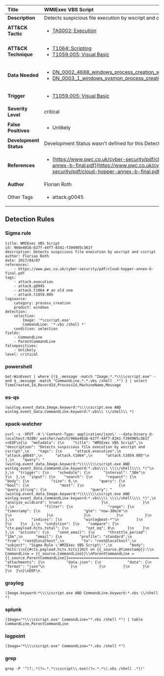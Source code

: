 | Title                    | WMIExec VBS Script       |
|:-------------------------|:------------------|
| **Description**          | Detects suspicious file execution by wscript and cscript |
| **ATT&amp;CK Tactic**    |  <ul><li>[TA0002: Execution](https://attack.mitre.org/tactics/TA0002)</li></ul>  |
| **ATT&amp;CK Technique** | <ul><li>[T1064: Scripting](https://attack.mitre.org/techniques/T1064)</li><li>[T1059.005: Visual Basic](https://attack.mitre.org/techniques/T1059/005)</li></ul>  |
| **Data Needed**          | <ul><li>[DN_0002_4688_windows_process_creation_with_commandline](../Data_Needed/DN_0002_4688_windows_process_creation_with_commandline.md)</li><li>[DN_0003_1_windows_sysmon_process_creation](../Data_Needed/DN_0003_1_windows_sysmon_process_creation.md)</li></ul>  |
| **Trigger**              | <ul><li>[T1059.005: Visual Basic](../Triggers/T1059.005.md)</li></ul>  |
| **Severity Level**       | critical |
| **False Positives**      | <ul><li>Unlikely</li></ul>  |
| **Development Status**   |  Development Status wasn't defined for this Detection Rule yet  |
| **References**           | <ul><li>[https://www.pwc.co.uk/cyber-security/pdf/cloud-hopper-annex-b-final.pdf](https://www.pwc.co.uk/cyber-security/pdf/cloud-hopper-annex-b-final.pdf)</li></ul>  |
| **Author**               | Florian Roth |
| Other Tags           | <ul><li>attack.g0045</li></ul> | 

## Detection Rules

### Sigma rule

```
title: WMIExec VBS Script
id: 966e4016-627f-44f7-8341-f394905c361f
description: Detects suspicious file execution by wscript and cscript
author: Florian Roth
date: 2017/04/07
references:
    - https://www.pwc.co.uk/cyber-security/pdf/cloud-hopper-annex-b-final.pdf
tags:
    - attack.execution
    - attack.g0045
    - attack.t1064 # an old one
    - attack.t1059.005
logsource:
    category: process_creation
    product: windows
detection:
    selection:
        Image: '*\cscript.exe'
        CommandLine: '*.vbs /shell *'
    condition: selection
fields:
    - CommandLine
    - ParentCommandLine
falsepositives:
    - Unlikely
level: critical

```





### powershell
    
```
Get-WinEvent | where {($_.message -match "Image.*.*\\\\cscript.exe" -and $_.message -match "CommandLine.*.*.vbs /shell .*") } | select TimeCreated,Id,RecordId,ProcessId,MachineName,Message
```


### es-qs
    
```
(winlog.event_data.Image.keyword:*\\\\cscript.exe AND winlog.event_data.CommandLine.keyword:*.vbs\\ \\/shell\\ *)
```


### xpack-watcher
    
```
curl -s -XPUT -H \'Content-Type: application/json\' --data-binary @- localhost:9200/_watcher/watch/966e4016-627f-44f7-8341-f394905c361f <<EOF\n{\n  "metadata": {\n    "title": "WMIExec VBS Script",\n    "description": "Detects suspicious file execution by wscript and cscript",\n    "tags": [\n      "attack.execution",\n      "attack.g0045",\n      "attack.t1064",\n      "attack.t1059.005"\n    ],\n    "query": "(winlog.event_data.Image.keyword:*\\\\\\\\cscript.exe AND winlog.event_data.CommandLine.keyword:*.vbs\\\\ \\\\/shell\\\\ *)"\n  },\n  "trigger": {\n    "schedule": {\n      "interval": "30m"\n    }\n  },\n  "input": {\n    "search": {\n      "request": {\n        "body": {\n          "size": 0,\n          "query": {\n            "bool": {\n              "must": [\n                {\n                  "query_string": {\n                    "query": "(winlog.event_data.Image.keyword:*\\\\\\\\cscript.exe AND winlog.event_data.CommandLine.keyword:*.vbs\\\\ \\\\/shell\\\\ *)",\n                    "analyze_wildcard": true\n                  }\n                }\n              ],\n              "filter": {\n                "range": {\n                  "timestamp": {\n                    "gte": "now-30m/m"\n                  }\n                }\n              }\n            }\n          }\n        },\n        "indices": [\n          "winlogbeat-*"\n        ]\n      }\n    }\n  },\n  "condition": {\n    "compare": {\n      "ctx.payload.hits.total": {\n        "not_eq": 0\n      }\n    }\n  },\n  "actions": {\n    "send_email": {\n      "throttle_period": "15m",\n      "email": {\n        "profile": "standard",\n        "from": "root@localhost",\n        "to": "root@localhost",\n        "subject": "Sigma Rule \'WMIExec VBS Script\'",\n        "body": "Hits:\\n{{#ctx.payload.hits.hits}}Hit on {{_source.@timestamp}}:\\n      CommandLine = {{_source.CommandLine}}\\nParentCommandLine = {{_source.ParentCommandLine}}================================================================================\\n{{/ctx.payload.hits.hits}}",\n        "attachments": {\n          "data.json": {\n            "data": {\n              "format": "json"\n            }\n          }\n        }\n      }\n    }\n  }\n}\nEOF\n
```


### graylog
    
```
(Image.keyword:*\\\\cscript.exe AND CommandLine.keyword:*.vbs \\/shell *)
```


### splunk
    
```
(Image="*\\\\cscript.exe" CommandLine="*.vbs /shell *") | table CommandLine,ParentCommandLine
```


### logpoint
    
```
(Image="*\\\\cscript.exe" CommandLine="*.vbs /shell *")
```


### grep
    
```
grep -P '^(?:.*(?=.*.*\\cscript\\.exe)(?=.*.*\\.vbs /shell .*))'
```




